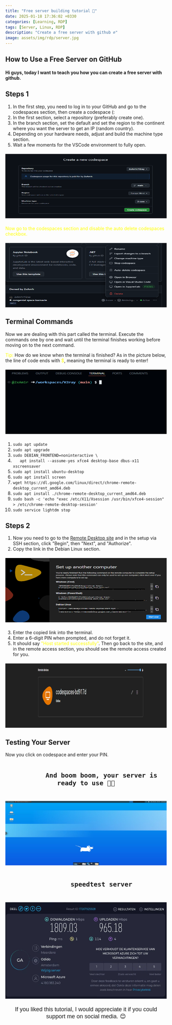 ```yaml
---
title: "Free server building tutorial 🍃"
date: 2025-01-18 17:36:02 +0330
categories: [Learning, RDP]
tags: [Server, Linux, RDP]
description: "Create a free server with github ⌀"
image: assets/img/rdp/server.jpg
---
```


## How to Use a Free Server on GitHub

<h4>Hi guys, today I want to teach you how you can create a free server with github.</h4>

<h2>Steps 1</h2>
<ol>
  <li>In the first step, you need to log in to your GitHub and go to the codespaces section, then create a codespace (:</li>
  <li>In the first section, select a repository (preferably create one).</li>
  <li>In the branch section, set the default and set the region to the continent where you want the server to get an IP (random country).</li>
  <li>Depending on your hardware needs, adjust and build the machine type section.</li>
  <li>Wait a few moments for the VSCode environment to fully open.</li>
</ol>

<div style="text-align: center; margin: 20px 0;">
    <img src="assets/img/rdp/codespaces.png" alt="Codespaces" width="850" height="200">
</div>

<span style="color: yellow;">Now go to the codespaces section and disable the auto delete codespaces checkbox.</span>

<div style="text-align: center; margin: 20px 0;">
    <img src="assets/img/rdp/delete.png" alt="Disable auto delete" width="850" height="200">
</div>

<h2>Terminal Commands</h2>
<p>Now we are dealing with this part called the terminal. Execute the commands one by one and wait until the terminal finishes working before moving on to the next command.</p>

<span style="color: yellow;">Tip:</span> How do we know when the terminal is finished? As in the picture below, the line of code ends with <span style="color: yellow;">$</span>, meaning the terminal is ready to enter!

<div style="text-align: center; margin: 20px 0;">
    <img src="assets/img/rdp/vscode.png" alt="VSCode Terminal" width="850" height="200">
</div>

<ol>
  <li><code>sudo apt update</code></li>
  <li><code>sudo apt upgrade</code></li>
  <li><code>sudo DEBIAN_FRONTEND=noninteractive \</code></li>
  <li><code>   apt install --assume-yes xfce4 desktop-base dbus-x11 xscreensaver</code></li>
  <li><code>sudo apt install ubuntu-desktop</code></li>
  <li><code>sudo apt install screen</code></li>
  <li><code>wget https://dl.google.com/linux/direct/chrome-remote-desktop_current_amd64.deb</code></li>
  <li><code>sudo apt install ./chrome-remote-desktop_current_amd64.deb</code></li>
  <li><code>sudo bash -c 'echo "exec /etc/X11/Xsession /usr/bin/xfce4-session" > /etc/chrome-remote-desktop-session'</code></li>
  <li><code>sudo service lightdm stop</code></li>
</ol>

<h2>Steps 2</h2>
<ol>
  <li>Now you need to go to the <a href="https://remotedesktop.google.com/headless" target="_blank">Remote Desktop site</a> and in the setup via SSH section, click "Begin", then "Next", and "Authorize".</li>
  <li>Copy the link in the Debian Linux section.</li>
</ol>

<div style="text-align: center; margin: 20px 0;">
    <img src="assets/img/rdp/remote.png" alt="Remote Desktop Site" width="850" height="200">
</div>

<ol start="3">
  <li>Enter the copied link into the terminal.</li>
  <li>Enter a 6-digit PIN when prompted, and do not forget it.</li>
  <li>It should say <span style="color: yellow;">"Host started successfully"</span>. Then go back to the site, and in the remote access section, you should see the remote access created for you.</li>
</ol>

<div style="text-align: center; margin: 20px 0;">
    <img src="assets/img/rdp/device.png" alt="Remote Access Device" width="750" height="200">
</div>

<h2>Testing Your Server</h2>
<p>Now you click on codespace and enter your PIN.</p>

<div style="text-align: center; margin: 20px 0;">
    <code style="font-size: 20px; font-weight: bold; padding: 20px;">
        And boom boom, your server is ready to use 🥳🤝
    </code>
</div>

<div style="text-align: center; margin: 20px 0;">
    <img src="assets/img/rdp/linux.png" alt="Linux Server Ready" width="750" height="200">
</div>

<div style="text-align: center; margin: 20px 0;">
    <code style="font-size: 20px; font-weight: bold; padding: 20px;">
        speedtest server
    </code>
</div>

<div style="text-align: center; margin: 20px 0;">
    <img src="assets/img/rdp/speedtest.png" alt="Speed Test" width="750" height="300">
</div>

<div style="text-align: center; margin-top: 20px; font-family: Arial, sans-serif; font-size: 18px;">
    <p>If you liked this tutorial, I would appreciate it if you could support me on social media. 😊</p>
</div>
